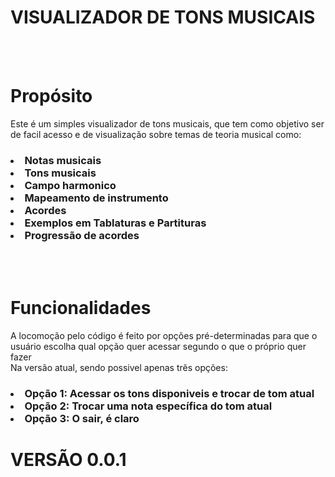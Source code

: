 # VISUALIZADOR DE TONS MUSICAIS
<br>
<br>
  <h1>Propósito</h1>
  <p>Este é um simples visualizador de tons musicais, que tem como objetivo ser de facil acesso e de visualização sobre temas de teoria musical como: <br>
    <h3>
      <list>
        <li>Notas musicais</li>
        <li>Tons musicais</li>
        <li>Campo harmonico</li>
        <li>Mapeamento de instrumento</li>
        <li>Acordes</li>
        <li>Exemplos em Tablaturas e Partituras</li>
        <li>Progressão de acordes</li>
      </list>
    </h3>
  </p>
<br>
<br>
  <h1>Funcionalidades</h1>
    <p>
      A locomoção pelo código é feito por opções pré-determinadas para que o usuário escolha qual opção quer acessar segundo o que o próprio quer fazer<br>
      Na versão atual, sendo possivel apenas três opções:
        <h3>
          <list>
            <li>Opção 1: Acessar os tons disponiveis e trocar de tom atual</li>
            <li>Opção 2: Trocar uma nota específica do tom atual</li>
            <li>Opção 3: O sair, é claro</li>
          </list>  
        </h3>
    </p>
  <h1>VERSÃO 0.0.1</h1>
